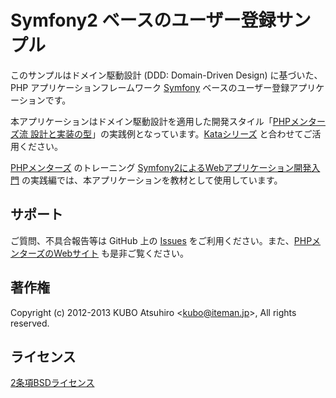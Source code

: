 # Symfony2 ベースのユーザー登録サンプル

このサンプルはドメイン駆動設計 (DDD: Domain-Driven Design) に基づいた、PHP アプリケーションフレームワーク [Symfony](http://symfony.com/) ベースのユーザー登録アプリケーションです。

本アプリケーションはドメイン駆動設計を適用した開発スタイル「[PHPメンターズ流 設計と実装の型](http://phpmentors.jp/post/38871698851/kata-0-php)」の実践例となっています。[Kataシリーズ](http://phpmentors.jp/tagged/kata) と合わせてご活用ください。

[PHPメンターズ](http://phpmentors.jp/) のトレーニング [Symfony2によるWebアプリケーション開発入門](http://phpmentors.jp/training#symfony2) の実践編では、本アプリケーションを教材として使用しています。

## サポート

ご質問、不具合報告等は GitHub 上の [Issues](https://github.com/phpmentors-jp/phpmentors-training-example-symfony) をご利用ください。また、[PHPメンターズのWebサイト](http://phpmentors.jp/) も是非ご覧ください。

## 著作権

Copyright (c) 2012-2013 KUBO Atsuhiro &lt;kubo@iteman.jp&gt;, All rights reserved.

## ライセンス

[2条項BSDライセンス](http://opensource.org/licenses/BSD-2-Clause)
